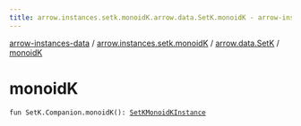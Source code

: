 ```yaml
---
title: arrow.instances.setk.monoidK.arrow.data.SetK.monoidK - arrow-instances-data
---
```


[arrow-instances-data](../../index.html) / [arrow.instances.setk.monoidK](../index.html) / [arrow.data.SetK](index.html) / [monoidK](./monoid-k.html)

# monoidK

`fun SetK.Companion.monoidK(): `[`SetKMonoidKInstance`](../../arrow.instances/-set-k-monoid-k-instance/index.html)